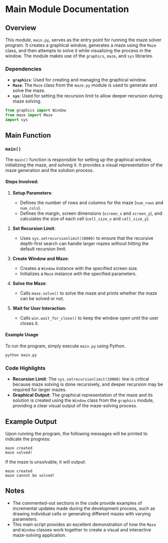 # Main Module Documentation

## Overview
This module, `main.py`, serves as the entry point for running the maze solver program. It creates a graphical window, generates a maze using the `Maze` class, and then attempts to solve it while visualizing the process in the window. The module makes use of the `graphics`, `maze`, and `sys` libraries.

### Dependencies
- **`graphics`**: Used for creating and managing the graphical window.
- **`Maze`**: The `Maze` class from the `maze.py` module is used to generate and solve the maze.
- **`sys`**: Used for setting the recursion limit to allow deeper recursion during maze solving.

```python
from graphics import Window
from maze import Maze
import sys
```

## Main Function

### `main()`
The `main()` function is responsible for setting up the graphical window, initializing the maze, and solving it. It provides a visual representation of the maze generation and the solution process.

#### Steps Involved:
1. **Setup Parameters**:
   - Defines the number of rows and columns for the maze (`num_rows` and `num_cols`).
   - Defines the margin, screen dimensions (`screen_x` and `screen_y`), and calculates the size of each cell (`cell_size_x` and `cell_size_y`).

2. **Set Recursion Limit**:
   - Uses `sys.setrecursionlimit(10000)` to ensure that the recursive depth-first search can handle larger mazes without hitting the default recursion limit.

3. **Create Window and Maze**:
   - Creates a `Window` instance with the specified screen size.
   - Initializes a `Maze` instance with the specified parameters.

4. **Solve the Maze**:
   - Calls `maze.solve()` to solve the maze and prints whether the maze can be solved or not.

5. **Wait for User Interaction**:
   - Calls `win.wait_for_close()` to keep the window open until the user closes it.

#### Example Usage
To run the program, simply execute `main.py` using Python.

```bash
python main.py
```

### Code Highlights
- **Recursion Limit**: The `sys.setrecursionlimit(10000)` line is critical because maze solving is done recursively, and deeper recursion may be required for larger mazes.
- **Graphical Output**: The graphical representation of the maze and its solution is created using the `Window` class from the `graphics` module, providing a clear visual output of the maze-solving process.

## Example Output
Upon running the program, the following messages will be printed to indicate the progress:

```
maze created
maze solved!
```

If the maze is unsolvable, it will output:

```
maze created
maze cannot be solved!
```

## Notes
- The commented-out sections in the code provide examples of incremental updates made during the development process, such as drawing individual cells or generating different mazes with varying parameters.
- This main script provides an excellent demonstration of how the `Maze` and `Window` classes work together to create a visual and interactive maze-solving application.

